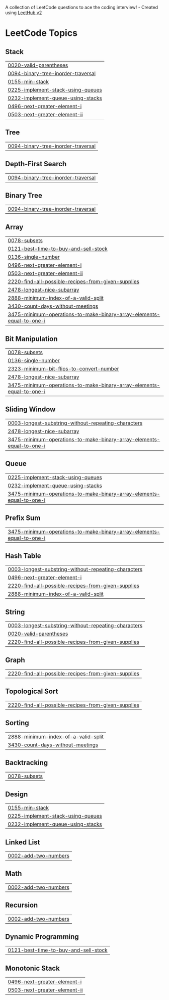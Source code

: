 A collection of LeetCode questions to ace the coding interview! - Created using [LeetHub v2](https://github.com/arunbhardwaj/LeetHub-2.0)
<!---LeetCode Topics Start-->
# LeetCode Topics
## Stack
|  |
| ------- |
| [0020-valid-parentheses](https://github.com/SugaliRishika/MySolutions/tree/master/0020-valid-parentheses) |
| [0094-binary-tree-inorder-traversal](https://github.com/SugaliRishika/MySolutions/tree/master/0094-binary-tree-inorder-traversal) |
| [0155-min-stack](https://github.com/SugaliRishika/MySolutions/tree/master/0155-min-stack) |
| [0225-implement-stack-using-queues](https://github.com/SugaliRishika/MySolutions/tree/master/0225-implement-stack-using-queues) |
| [0232-implement-queue-using-stacks](https://github.com/SugaliRishika/MySolutions/tree/master/0232-implement-queue-using-stacks) |
| [0496-next-greater-element-i](https://github.com/SugaliRishika/MySolutions/tree/master/0496-next-greater-element-i) |
| [0503-next-greater-element-ii](https://github.com/SugaliRishika/MySolutions/tree/master/0503-next-greater-element-ii) |
## Tree
|  |
| ------- |
| [0094-binary-tree-inorder-traversal](https://github.com/SugaliRishika/MySolutions/tree/master/0094-binary-tree-inorder-traversal) |
## Depth-First Search
|  |
| ------- |
| [0094-binary-tree-inorder-traversal](https://github.com/SugaliRishika/MySolutions/tree/master/0094-binary-tree-inorder-traversal) |
## Binary Tree
|  |
| ------- |
| [0094-binary-tree-inorder-traversal](https://github.com/SugaliRishika/MySolutions/tree/master/0094-binary-tree-inorder-traversal) |
## Array
|  |
| ------- |
| [0078-subsets](https://github.com/SugaliRishika/MySolutions/tree/master/0078-subsets) |
| [0121-best-time-to-buy-and-sell-stock](https://github.com/SugaliRishika/MySolutions/tree/master/0121-best-time-to-buy-and-sell-stock) |
| [0136-single-number](https://github.com/SugaliRishika/MySolutions/tree/master/0136-single-number) |
| [0496-next-greater-element-i](https://github.com/SugaliRishika/MySolutions/tree/master/0496-next-greater-element-i) |
| [0503-next-greater-element-ii](https://github.com/SugaliRishika/MySolutions/tree/master/0503-next-greater-element-ii) |
| [2220-find-all-possible-recipes-from-given-supplies](https://github.com/SugaliRishika/MySolutions/tree/master/2220-find-all-possible-recipes-from-given-supplies) |
| [2478-longest-nice-subarray](https://github.com/SugaliRishika/MySolutions/tree/master/2478-longest-nice-subarray) |
| [2888-minimum-index-of-a-valid-split](https://github.com/SugaliRishika/MySolutions/tree/master/2888-minimum-index-of-a-valid-split) |
| [3430-count-days-without-meetings](https://github.com/SugaliRishika/MySolutions/tree/master/3430-count-days-without-meetings) |
| [3475-minimum-operations-to-make-binary-array-elements-equal-to-one-i](https://github.com/SugaliRishika/MySolutions/tree/master/3475-minimum-operations-to-make-binary-array-elements-equal-to-one-i) |
## Bit Manipulation
|  |
| ------- |
| [0078-subsets](https://github.com/SugaliRishika/MySolutions/tree/master/0078-subsets) |
| [0136-single-number](https://github.com/SugaliRishika/MySolutions/tree/master/0136-single-number) |
| [2323-minimum-bit-flips-to-convert-number](https://github.com/SugaliRishika/MySolutions/tree/master/2323-minimum-bit-flips-to-convert-number) |
| [2478-longest-nice-subarray](https://github.com/SugaliRishika/MySolutions/tree/master/2478-longest-nice-subarray) |
| [3475-minimum-operations-to-make-binary-array-elements-equal-to-one-i](https://github.com/SugaliRishika/MySolutions/tree/master/3475-minimum-operations-to-make-binary-array-elements-equal-to-one-i) |
## Sliding Window
|  |
| ------- |
| [0003-longest-substring-without-repeating-characters](https://github.com/SugaliRishika/MySolutions/tree/master/0003-longest-substring-without-repeating-characters) |
| [2478-longest-nice-subarray](https://github.com/SugaliRishika/MySolutions/tree/master/2478-longest-nice-subarray) |
| [3475-minimum-operations-to-make-binary-array-elements-equal-to-one-i](https://github.com/SugaliRishika/MySolutions/tree/master/3475-minimum-operations-to-make-binary-array-elements-equal-to-one-i) |
## Queue
|  |
| ------- |
| [0225-implement-stack-using-queues](https://github.com/SugaliRishika/MySolutions/tree/master/0225-implement-stack-using-queues) |
| [0232-implement-queue-using-stacks](https://github.com/SugaliRishika/MySolutions/tree/master/0232-implement-queue-using-stacks) |
| [3475-minimum-operations-to-make-binary-array-elements-equal-to-one-i](https://github.com/SugaliRishika/MySolutions/tree/master/3475-minimum-operations-to-make-binary-array-elements-equal-to-one-i) |
## Prefix Sum
|  |
| ------- |
| [3475-minimum-operations-to-make-binary-array-elements-equal-to-one-i](https://github.com/SugaliRishika/MySolutions/tree/master/3475-minimum-operations-to-make-binary-array-elements-equal-to-one-i) |
## Hash Table
|  |
| ------- |
| [0003-longest-substring-without-repeating-characters](https://github.com/SugaliRishika/MySolutions/tree/master/0003-longest-substring-without-repeating-characters) |
| [0496-next-greater-element-i](https://github.com/SugaliRishika/MySolutions/tree/master/0496-next-greater-element-i) |
| [2220-find-all-possible-recipes-from-given-supplies](https://github.com/SugaliRishika/MySolutions/tree/master/2220-find-all-possible-recipes-from-given-supplies) |
| [2888-minimum-index-of-a-valid-split](https://github.com/SugaliRishika/MySolutions/tree/master/2888-minimum-index-of-a-valid-split) |
## String
|  |
| ------- |
| [0003-longest-substring-without-repeating-characters](https://github.com/SugaliRishika/MySolutions/tree/master/0003-longest-substring-without-repeating-characters) |
| [0020-valid-parentheses](https://github.com/SugaliRishika/MySolutions/tree/master/0020-valid-parentheses) |
| [2220-find-all-possible-recipes-from-given-supplies](https://github.com/SugaliRishika/MySolutions/tree/master/2220-find-all-possible-recipes-from-given-supplies) |
## Graph
|  |
| ------- |
| [2220-find-all-possible-recipes-from-given-supplies](https://github.com/SugaliRishika/MySolutions/tree/master/2220-find-all-possible-recipes-from-given-supplies) |
## Topological Sort
|  |
| ------- |
| [2220-find-all-possible-recipes-from-given-supplies](https://github.com/SugaliRishika/MySolutions/tree/master/2220-find-all-possible-recipes-from-given-supplies) |
## Sorting
|  |
| ------- |
| [2888-minimum-index-of-a-valid-split](https://github.com/SugaliRishika/MySolutions/tree/master/2888-minimum-index-of-a-valid-split) |
| [3430-count-days-without-meetings](https://github.com/SugaliRishika/MySolutions/tree/master/3430-count-days-without-meetings) |
## Backtracking
|  |
| ------- |
| [0078-subsets](https://github.com/SugaliRishika/MySolutions/tree/master/0078-subsets) |
## Design
|  |
| ------- |
| [0155-min-stack](https://github.com/SugaliRishika/MySolutions/tree/master/0155-min-stack) |
| [0225-implement-stack-using-queues](https://github.com/SugaliRishika/MySolutions/tree/master/0225-implement-stack-using-queues) |
| [0232-implement-queue-using-stacks](https://github.com/SugaliRishika/MySolutions/tree/master/0232-implement-queue-using-stacks) |
## Linked List
|  |
| ------- |
| [0002-add-two-numbers](https://github.com/SugaliRishika/MySolutions/tree/master/0002-add-two-numbers) |
## Math
|  |
| ------- |
| [0002-add-two-numbers](https://github.com/SugaliRishika/MySolutions/tree/master/0002-add-two-numbers) |
## Recursion
|  |
| ------- |
| [0002-add-two-numbers](https://github.com/SugaliRishika/MySolutions/tree/master/0002-add-two-numbers) |
## Dynamic Programming
|  |
| ------- |
| [0121-best-time-to-buy-and-sell-stock](https://github.com/SugaliRishika/MySolutions/tree/master/0121-best-time-to-buy-and-sell-stock) |
## Monotonic Stack
|  |
| ------- |
| [0496-next-greater-element-i](https://github.com/SugaliRishika/MySolutions/tree/master/0496-next-greater-element-i) |
| [0503-next-greater-element-ii](https://github.com/SugaliRishika/MySolutions/tree/master/0503-next-greater-element-ii) |
<!---LeetCode Topics End-->